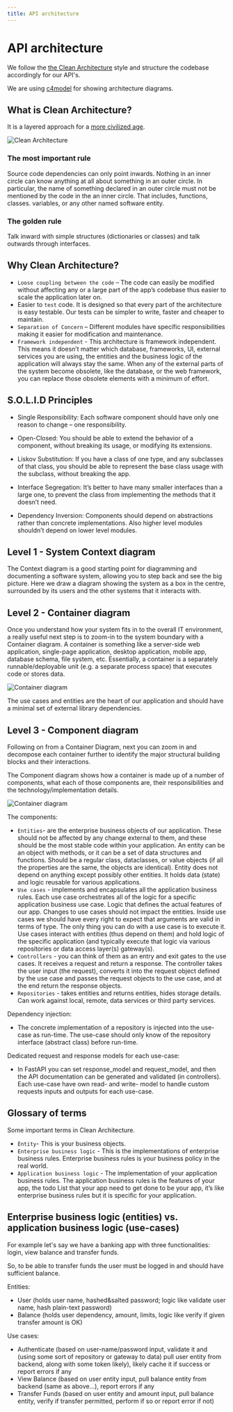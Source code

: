 ```yaml
---
title: API architecture
---
```


API architecture
=============

We follow the [the Clean Architecture](https://blog.cleancoder.com/uncle-bob/2012/08/13/the-clean-architecture.html) style and structure the codebase accordingly for our API's.

We are using [c4model](https://c4model.com) for showing architecture diagrams.

## What is Clean Architecture?

It is a layered approach for a [more civilized age](https://www.youtube.com/watch?v=wtCQalq7L-E).

![Clean Architecture](/diagrams/clean-architecture.png)

### The most important rule

Source code dependencies can only point inwards. Nothing in an inner circle can know anything at all about something in an outer circle. In particular, the name of something declared in an outer circle must not be mentioned by the code in the an inner circle. That includes, functions, classes. variables, or any other named software entity.

### The golden rule

Talk inward with simple structures (dictionaries or classes) and talk outwards through interfaces.

## Why Clean Architecture?

* `Loose coupling between the code` – The code can easily be modified without affecting any or a large part of the app’s codebase thus easier to scale the application later on.
* Easier to `test` code. It is designed so that every part of the architecture is easy testable. Our tests can be simpler to write, faster and cheaper to maintain.
* `Separation of Concern` – Different modules have specific responsibilities making it easier for modification and maintenance.
* `Framework independent` - This architecture is framework independent. This means it doesn’t matter which database, frameworks, UI, external services you are using, the entities and the business logic of the application will always stay the same. When any of the external parts of the system become obsolete, like the database, or the web framework, you can replace those obsolete elements with a minimum of effort.

## S.O.L.I.D Principles

* Single Responsibility: Each software component should have only one reason to change – one responsibility.

* Open-Closed: You should be able to extend the behavior of a component, without breaking its usage, or modifying its extensions.

* Liskov Substitution: If you have a class of one type, and any subclasses of that class, you should be able to represent the base class usage with the subclass, without breaking the app.

* Interface Segregation: It’s better to have many smaller interfaces than a large one, to prevent the class from implementing the methods that it doesn’t need.

* Dependency Inversion: Components should depend on abstractions rather than concrete implementations. Also higher level modules shouldn’t depend on lower level modules.

## Level 1 - System Context diagram

The Context diagram is a good starting point for diagramming and documenting a software system, allowing you to step back and see the big picture. Here we draw a diagram showing the system as a box in the centre, surrounded by its users and the other systems that it interacts with.

## Level 2 - Container diagram

Once you understand how your system fits in to the overall IT environment, a really useful next step is to zoom-in to the system boundary with a Container diagram. A container is something like a server-side web application, single-page application, desktop application, mobile app, database schema, file system, etc. Essentially, a container is a separately runnable/deployable unit (e.g. a separate process space) that executes code or stores data.

![Container diagram](/diagrams/api-level-2.svg)

The use cases and entities are the heart of our application and should have a minimal set of external library dependencies.

## Level 3 - Component diagram

Following on from a Container Diagram, next you can zoom in and decompose each container further to identify the major structural building blocks and their interactions.

The Component diagram shows how a container is made up of a number of components, what each of those components are, their responsibilities and the technology/implementation details.

![Container diagram](/diagrams/api-level-3.svg)


The components:

- `Entities`- are the enterprise business objects of our application. These should not be affected by any change external to them, and these should be the most stable code within your application. An entity can be an object with methods, or it can be a set of data structures and functions. Should be a regular class, dataclasses, or value objects (if all the properties are the same, the objects are identical). Entity does not depend on anything except possibly other entities. It holds data (state) and logic reusable for various applications.
- `Use cases` - implements and encapsulates all the application business rules. Each use case orchestrates all of the logic for a specific application business use case. Logic that defines the actual features of our app. Changes to use cases should not impact the entities. Inside use cases we should have every right to expect that arguments are valid in terms of type. The only thing you can do with a use case is to execute it. Use cases interact with entities (thus depend on them) and hold logic of the specific application (and typically execute that logic via various repositories or data access layer(s) gateway(s).
- `Controllers` - you can think of them as an entry and exit gates to the use cases. It receives a request and return a response. The controller takes the user input (the request), converts it into the request object defined by the use case and passes the request objects to the use case, and at the end return the response objects.
- `Repositories` - takes entities and returns entities, hides storage details. Can work against local, remote, data services or third party services.

Dependency injection:
- The concrete implementation of a repository is injected into the use-case as run-time. The use-case should only know of the repository interface (abstract class) before run-time.


Dedicated request and response models for each use-case:
- In FastAPI you can set response_model and request_model, and then the API documentation can be generated and validated (in controllers). Each use-case have own read- and write- model to handle custom requests inputs and outputs for each use-case.

## Glossary of terms

Some important terms in Clean Architecture.

- `Èntity`- This is your business objects.
- `Enterprise business logic` - This is the implementations of enterprise business rules.  Enterprise business rules is your business policy in the real world.
- `Application business logic` - The implementation of your application business rules. The application business rules is the features of your app, the todo List that your app need to get done to be your app, it’s like enterprise business rules but it is specific for your application.

## Enterprise business logic (entities) vs. application business logic (use-cases)

For example let's say we have a banking app with three functionalities: login, view balance and transfer funds.

So, to be able to transfer funds the user must be logged in and should have sufficient balance.

Entities:
  * User (holds user name, hashed&salted password; logic like validate user name, hash plain-text password)
  * Balance (holds user dependency, amount, limits, logic like verify if given transfer amount is OK)

Use cases:
  * Authenticate (based on user-name/password input, validate it and (using some sort of repository or gateway to data) pull user entity from backend, along with some token likely), likely cache it if success or report errors if any
  * View Balance (based on user entity input, pull balance entity from backend (same as above...), report errors if any
  * Transfer Funds (based on user entity and amount input, pull balance entity, verify if transfer permitted, perform if so or report error if not)
